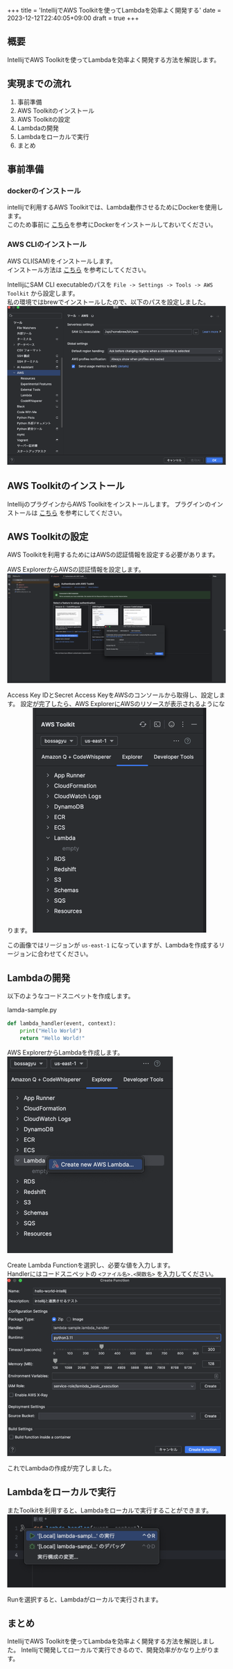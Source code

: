 +++
title = 'IntellijでAWS Toolkitを使ってLambdaを効率よく開発する'
date = 2023-12-12T22:40:05+09:00
draft = true
+++
## 概要
IntellijでAWS Toolkitを使ってLambdaを効率よく開発する方法を解説します。

## 実現までの流れ
1. 事前準備
2. AWS Toolkitのインストール
3. AWS Toolkitの設定
4. Lambdaの開発
5. Lambdaをローカルで実行
6. まとめ

## 事前準備

### dockerのインストール
intellijで利用するAWS Toolkitでは、Lambda動作させるためにDockerを使用します。  
このため事前に [こちら](https://docs.docker.jp/docker-for-mac/install.html)を参考にDockerをインストールしておいてください。

### AWS CLIのインストール
AWS CLI(SAM)をインストールします。  
インストール方法は [こちら](https://docs.aws.amazon.com/ja_jp/cli/latest/userguide/install-cliv2-mac.html) を参考にしてください。

IntellijにSAM CLI executableのパスを `File -> Settings -> Tools -> AWS Toolkit` から設定します。  
私の環境ではbrewでインストールしたので、以下のパスを設定しました。
![img-006-005.png](/blog/img-006-005.png)

## AWS Toolkitのインストール
IntellijのプラグインからAWS Toolkitをインストールします。
プラグインのインストールは [こちら](https://www.jetbrains.com/help/idea/managing-plugins.html#install_plugin) を参考にしてください。

## AWS Toolkitの設定
AWS Toolkitを利用するためにはAWSの認証情報を設定する必要があります。

AWS ExplorerからAWSの認証情報を設定します。
![img-006-001.png](/blog/img-006-001.png)

Access Key IDとSecret Access KeyをAWSのコンソールから取得し、設定します。
設定が完了したら、AWS ExplorerにAWSのリソースが表示されるようになります。
![img-006-002.png](/blog/img-006-002.png)

この画像ではリージョンが `us-east-1` になっていますが、Lambdaを作成するリージョンに合わせてください。

## Lambdaの開発
以下のようなコードスニペットを作成します。

lamda-sample.py
```python
def lambda_handler(event, context):
    print("Hello World")
    return "Hello World!"
```

AWS ExplorerからLambdaを作成します。  
![img-006-003.png](/blog/img-006-003.png)


Create Lambda Functionを選択し、必要な値を入力します。  
Handlerにはコードスニペットの `<ファイル名>.<関数名>` を入力してください。  
![img-006-004.png](/blog/img-006-004.png)

これでLambdaの作成が完了しました。

## Lambdaをローカルで実行
またToolkitを利用すると、Lambdaをローカルで実行することができます。
![img-006-006.png](/blog/img-006-006.png)

Runを選択すると、Lambdaがローカルで実行されます。

## まとめ
IntellijでAWS Toolkitを使ってLambdaを効率よく開発する方法を解説しました。
Intellijで開発してローカルで実行できるので、開発効率がかなり上がります。

